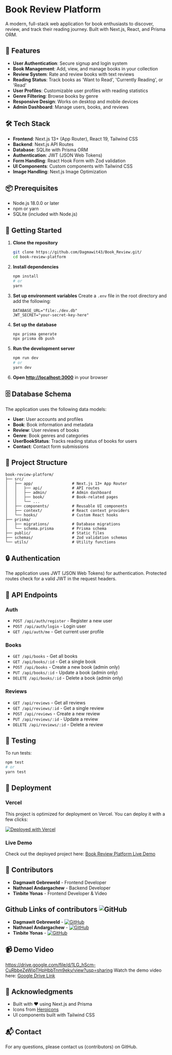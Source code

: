 # Book Review Platform

A modern, full-stack web application for book enthusiasts to discover, review, and track their reading journey. Built with Next.js, React, and Prisma ORM.

## 🌟 Features

- **User Authentication**: Secure signup and login system
- **Book Management**: Add, view, and manage books in your collection
- **Review System**: Rate and review books with text reviews
- **Reading Status**: Track books as 'Want to Read', 'Currently Reading', or 'Read'
- **User Profiles**: Customizable user profiles with reading statistics
- **Genre Filtering**: Browse books by genre
- **Responsive Design**: Works on desktop and mobile devices
- **Admin Dashboard**: Manage users, books, and reviews

## 🛠️ Tech Stack

- **Frontend**: Next.js 13+ (App Router), React 19, Tailwind CSS
- **Backend**: Next.js API Routes
- **Database**: SQLite with Prisma ORM
- **Authentication**: JWT (JSON Web Tokens)
- **Form Handling**: React Hook Form with Zod validation
- **UI Components**: Custom components with Tailwind CSS
- **Image Handling**: Next.js Image Optimization

## 📦 Prerequisites

- Node.js 18.0.0 or later
- npm or yarn
- SQLite (included with Node.js)

## 🚀 Getting Started

1. **Clone the repository**
   ```bash
   git clone https://github.com/Dagmawit43/Book_Review.git/
   cd book-review-platform
   ```

2. **Install dependencies**
   ```bash
   npm install
   # or
   yarn
   ```

3. **Set up environment variables**
   Create a `.env` file in the root directory and add the following:
   ```
   DATABASE_URL="file:./dev.db"
   JWT_SECRET="your-secret-key-here"
   ```

4. **Set up the database**
   ```bash
   npx prisma generate
   npx prisma db push
   ```

5. **Run the development server**
   ```bash
   npm run dev
   # or
   yarn dev
   ```

6. **Open [http://localhost:3000](http://localhost:3000)** in your browser

## 🗄️ Database Schema

The application uses the following data models:

- **User**: User accounts and profiles
- **Book**: Book information and metadata
- **Review**: User reviews of books
- **Genre**: Book genres and categories
- **UserBookStatus**: Tracks reading status of books for users
- **Contact**: Contact form submissions

## 📂 Project Structure

```
book-review-platform/
├── src/
│   ├── app/                 # Next.js 13+ App Router
│   │   ├── api/             # API routes
│   │   ├── admin/           # Admin dashboard
│   │   ├── book/            # Book-related pages
│   │   └── ...
│   ├── components/          # Reusable UI components
│   ├── context/             # React context providers
│   └── hooks/               # Custom React hooks
├── prisma/
│   ├── migrations/          # Database migrations
│   └── schema.prisma        # Prisma schema
├── public/                  # Static files
├── schemas/                 # Zod validation schemas
└── utils/                   # Utility functions
```

## 🔒 Authentication

The application uses JWT (JSON Web Tokens) for authentication. Protected routes check for a valid JWT in the request headers.

## 📝 API Endpoints

### Auth
- `POST /api/auth/register` - Register a new user
- `POST /api/auth/login` - Login user
- `GET /api/auth/me` - Get current user profile

### Books
- `GET /api/books` - Get all books
- `GET /api/books/:id` - Get a single book
- `POST /api/books` - Create a new book (admin only)
- `PUT /api/books/:id` - Update a book (admin only)
- `DELETE /api/books/:id` - Delete a book (admin only)

### Reviews
- `GET /api/reviews` - Get all reviews
- `GET /api/reviews/:id` - Get a single review
- `POST /api/reviews` - Create a new review
- `PUT /api/reviews/:id` - Update a review
- `DELETE /api/reviews/:id` - Delete a review

## 🧪 Testing

To run tests:
```bash
npm test
# or
yarn test
```

## 🚀 Deployment

### Vercel
This project is optimized for deployment on Vercel. You can deploy it with a few clicks:

[![Deployed with Vercel](https://vercel.com/button)](https://book-review-3ilh.vercel.app/)

### Live Demo
Check out the deployed project here: [Book Review Platform Live Demo](https://book-review-3ilh.vercel.app/)

## 👥 Contributors

- **Dagmawit Gebreweld** - Frontend Developer  
- **Nathnael Andargachew** - Backend Developer  
- **Tinbite Yonas** - Frontend Developer & Video

## Github Links of contributors ![GitHub](https://img.shields.io/badge/GitHub-000?logo=github&logoColor=white)
- **Dagmawit Gebreweld** - [![GitHub](https://img.shields.io/badge/GitHub-000?logo=github&logoColor=white)](https://github.com/Dagmawit43)
- **Nathnael Andargachew** - [![GitHub](https://img.shields.io/badge/GitHub-000?logo=github&logoColor=white)](https://github.com/malon328)  
- **Tinbite Yonas** - [![GitHub](https://img.shields.io/badge/GitHub-000?logo=github&logoColor=white)](https://github.com/Trilord52)

## 📹 Demo Video
https://drive.google.com/file/d/1LG_hScm-CuRbbeZeWjpTHpHbbTnm9eky/view?usp=sharing
Watch the demo video here: [Google Drive Link](https://drive.google.com/file/d/1LG_hScm-CuRbbeZeWjpTHpHbbTnm9eky/view?usp=sharing)

## 🙏 Acknowledgments

- Built with ❤️ using Next.js and Prisma
- Icons from [Heroicons](https://heroicons.com/)
- UI components built with Tailwind CSS

## 📬 Contact

For any questions, please contact us (contributors) on GitHub.

